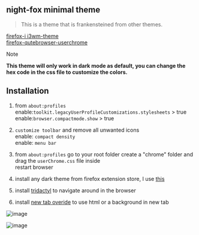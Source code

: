 ## night-fox minimal theme
> This is a theme that is frankensteined from other themes. 

[firefox-i i3wm-theme](https://github.com/aadilayub/firefox-i3wm-theme) </br>
[firefox-qutebrowser-userchrome](https://github.com/Dook97/firefox-qutebrowser-userchrome) </br>

> [!note]
> **This theme will only work in dark mode as default, you can change the hex code in the css file to customize the colors.**</br>

## Installation

1. from `about:profiles`</br>
enable:`toolkit.legacyUserProfileCustomizations.stylesheets` > true </br>
enable:`browser.compactmode.show` > true </br>




2. `customize toolbar` and remove all unwanted icons </br>
enable: `compact density`</br>
enable: `menu bar`</br>

3. from `about:profiles` go to your root folder
   create a "chrome" folder and drag the `userChrome.css` file inside </br>
   restart browser </br>
   
5. install any dark theme from firefox extension store, I use [this](https://addons.mozilla.org/en-US/firefox/addon/nicothin-dark-theme/)</br>

6. install [tridactyl](https://addons.mozilla.org/en-US/firefox/addon/tridactyl-vim/) to navigate around in the browser</br>
7. install [new tab overide](https://addons.mozilla.org/en-US/firefox/addon/new-tab-override/) to use html or a background in new tab </br>



   
   


![image](https://github.com/user-attachments/assets/b4d0e9dd-1114-47ca-9052-5ef0066500f0)

![image](https://github.com/user-attachments/assets/5cc35724-725d-49a2-ad4c-b96709bebf0b)

